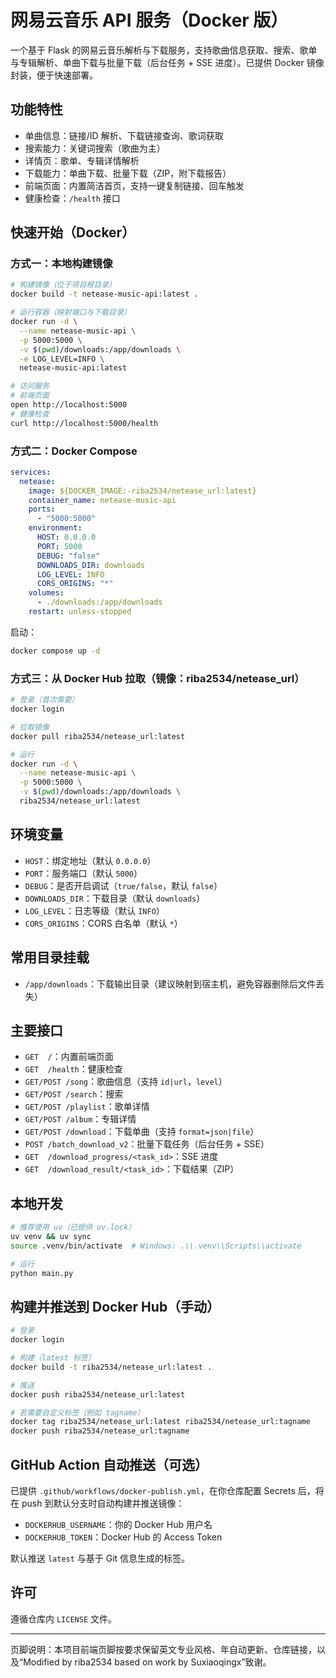 # 网易云音乐 API 服务（Docker 版）

一个基于 Flask 的网易云音乐解析与下载服务，支持歌曲信息获取、搜索、歌单与专辑解析、单曲下载与批量下载（后台任务 + SSE 进度）。已提供 Docker 镜像封装，便于快速部署。

## 功能特性
- 单曲信息：链接/ID 解析、下载链接查询、歌词获取
- 搜索能力：关键词搜索（歌曲为主）
- 详情页：歌单、专辑详情解析
- 下载能力：单曲下载、批量下载（ZIP，附下载报告）
- 前端页面：内置简洁首页，支持一键复制链接、回车触发
- 健康检查：`/health` 接口

## 快速开始（Docker）

### 方式一：本地构建镜像
```bash
# 构建镜像（位于项目根目录）
docker build -t netease-music-api:latest .

# 运行容器（映射端口与下载目录）
docker run -d \
  --name netease-music-api \
  -p 5000:5000 \
  -v $(pwd)/downloads:/app/downloads \
  -e LOG_LEVEL=INFO \
  netease-music-api:latest

# 访问服务
# 前端页面
open http://localhost:5000
# 健康检查
curl http://localhost:5000/health
```

### 方式二：Docker Compose
```yaml
services:
  netease:
    image: ${DOCKER_IMAGE:-riba2534/netease_url:latest}
    container_name: netease-music-api
    ports:
      - "5000:5000"
    environment:
      HOST: 0.0.0.0
      PORT: 5000
      DEBUG: "false"
      DOWNLOADS_DIR: downloads
      LOG_LEVEL: INFO
      CORS_ORIGINS: "*"
    volumes:
      - ./downloads:/app/downloads
    restart: unless-stopped
```
启动：
```bash
docker compose up -d
```

### 方式三：从 Docker Hub 拉取（镜像：riba2534/netease_url）
```bash
# 登录（首次需要）
docker login

# 拉取镜像
docker pull riba2534/netease_url:latest

# 运行
docker run -d \
  --name netease-music-api \
  -p 5000:5000 \
  -v $(pwd)/downloads:/app/downloads \
  riba2534/netease_url:latest
```

## 环境变量
- `HOST`：绑定地址（默认 `0.0.0.0`）
- `PORT`：服务端口（默认 `5000`）
- `DEBUG`：是否开启调试（`true/false`，默认 `false`）
- `DOWNLOADS_DIR`：下载目录（默认 `downloads`）
- `LOG_LEVEL`：日志等级（默认 `INFO`）
- `CORS_ORIGINS`：CORS 白名单（默认 `*`）

## 常用目录挂载
- `/app/downloads`：下载输出目录（建议映射到宿主机，避免容器删除后文件丢失）

## 主要接口
- `GET  /`：内置前端页面
- `GET  /health`：健康检查
- `GET/POST /song`：歌曲信息（支持 `id|url`，`level`）
- `GET/POST /search`：搜索
- `GET/POST /playlist`：歌单详情
- `GET/POST /album`：专辑详情
- `GET/POST /download`：下载单曲（支持 `format=json|file`）
- `POST /batch_download_v2`：批量下载任务（后台任务 + SSE）
- `GET  /download_progress/<task_id>`：SSE 进度
- `GET  /download_result/<task_id>`：下载结果（ZIP）

## 本地开发
```bash
# 推荐使用 uv（已提供 uv.lock）
uv venv && uv sync
source .venv/bin/activate  # Windows: .\\.venv\\Scripts\\activate

# 运行
python main.py
```

## 构建并推送到 Docker Hub（手动）
```bash
# 登录
docker login

# 构建（latest 标签）
docker build -t riba2534/netease_url:latest .

# 推送
docker push riba2534/netease_url:latest

# 若需要自定义标签（例如 tagname）
docker tag riba2534/netease_url:latest riba2534/netease_url:tagname
docker push riba2534/netease_url:tagname
```

## GitHub Action 自动推送（可选）
已提供 `.github/workflows/docker-publish.yml`，在你仓库配置 Secrets 后，将在 push 到默认分支时自动构建并推送镜像：
- `DOCKERHUB_USERNAME`：你的 Docker Hub 用户名
- `DOCKERHUB_TOKEN`：Docker Hub 的 Access Token

默认推送 `latest` 与基于 Git 信息生成的标签。

## 许可
遵循仓库内 `LICENSE` 文件。

---
页脚说明：本项目前端页脚按要求保留英文专业风格、年自动更新、仓库链接，以及“Modified by riba2534 based on work by Suxiaoqingx”致谢。
